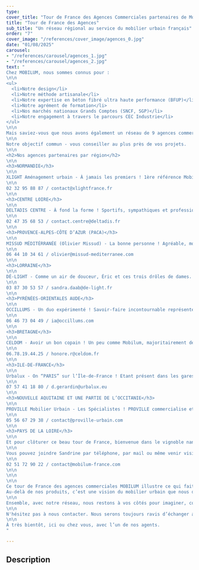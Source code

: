 ```yaml
---
type: 
cover_title: "Tour de France des Agences Commerciales partenaires de Mobilum"
title: "Tour de France des Agences"
sub_title: "Un réseau régional au service du mobilier urbain français"
order: "7"
cover_image: "/references/cover_image/agences_0.jpg"
date: "01/08/2025"
carousel:    
- "/references/carousel/agences_1.jpg"
- "/references/carousel/agences_2.jpg"
text: "
Chez MOBILUM, nous sommes connus pour :
\n\n
<ul>
  <li>Notre design</li>
  <li>Notre méthode artisanale</li>
  <li>Notre expertise en béton fibré ultra haute performance (BFUP)</li>
  <li>Notre agrément de formation</li>
  <li>Nos marchés nationaux Grands Comptes (SNCF, SGP)</li>
  <li>Notre engagement à travers le parcours CEC Industrie</li>
</ul>
\n\n
Mais saviez-vous que nous avons également un réseau de 9 agences commerciales régionales engagées à nos côtés ? Ce réseau de proximité est l’un de nos atouts majeurs, car il nous permet de vous accompagner localement, avec expertise, réactivité et passion.
\n\n
Notre objectif commun - vous conseiller au plus près de vos projets.
\n\n
<h2>Nos agences partenaires par région</h2>
\n\n
<h3>NORMANDIE</h3>
\n\n
XLIGHT Aménagement urbain - À jamais les premiers ! 1ère référence Mobilum réalisée par un agent sur son secteur en 2016.
\n\n
02 32 95 88 87 / contact@xlightfrance.fr
\n\n
<h3>CENTRE LOIRE</h3>
\n\n
DELTADIS CENTRE - À fond la forme ! Sportifs, sympathiques et professionnelles, une belle équipe.
\n\n
02 47 35 68 53 / contact.centre@deltadis.fr
\n\n
<h3>PROVENCE-ALPES-CÔTE D’AZUR (PACA)</h3>
\n\n
MISSUD MÉDITÉRRANÉE (Olivier Missud) - La bonne personne ! Agréable, motivé, technicien, le combo idéal pour Mobilum.
\n\n
06 44 10 34 61 / olivier@missud-mediterranee.com
\n\n
<h3>LORRAINE</h3>
\n\n
DÉ-LIGHT - Comme un air de douceur, Éric et ces trois drôles de dames. 
\n\n
03 87 30 53 57 / sandra.daab@de-light.fr
\n\n
<h3>PYRÉNÉES-ORIENTALES AUDE</h3>
\n\n
OCCILLUMS - Un duo expérimenté ! Savoir-faire incontournable représenté par Tarik et Inès.
\n\n
06 46 73 04 49 / ia@occillums.com
\n\n
<h3>BRETAGNE</h3>
\n\n
CELDOM - Avoir un bon copain ! Un peu comme Mobilum, majoritairement de bonne humeur, ça fait du bien !
\n\n
06.78.19.44.25 / honore.r@celdom.fr
\n\n
<h3>ILE-DE-FRANCE</h3>
\n\n
Urbalux - On “PARIS” sur l’Île-de-France ! Etant présent dans les gares Parisiennes, URBALUX se propose d'installer MOBILUM au grand air !
\n\n
07 57 41 18 80 / d.gerardin@urbalux.eu
\n\n
<h3>NOUVELLE AQUITAINE ET UNE PARTIE DE L’OCCITANIE</h3>
\n\n
PROVILLE Mobilier Urbain - Les Spécialistes ! PROVILLE commercialise et installe des marques de mobiliers urbains sur le Sud-Ouest de la France
\n\n
05 56 67 29 38 / contact@proville-urbain.com
\n\n
<h3>PAYS DE LA LOIRE</h3>
\n\n
Et pour clôturer ce beau tour de France, bienvenue dans le vignoble nantais, pays du muscadet, dans l’atelier MOBILUM, là où tout est fabriqué à la main par notre équipe de 14 personnes.
\n\n
Vous pouvez joindre Sandrine par téléphone, par mail ou même venir visiter notre usine. Nous aimons recevoir du monde. Avec elle, il y a Christophe,son assistant (et aussi le gérant).
\n\n
02 51 72 90 22 / contact@mobilum-france.com
\n\n
\n\n
\n\n
Ce tour de France des agences commerciales MOBILUM illustre ce qui fait notre force, c'est un ancrage local solide, porté par des partenaires engagés, connaisseurs de leurs territoires et partageant nos valeurs d’exigence, de proximité et de qualité artisanale.
Au-delà de nos produits, c’est une vision du mobilier urbain que nous défendons, pensée pour durer, fabriquée en France, et portée par des femmes et des hommes passionnés.
\n\n
Ensemble, avec notre réseau, nous restons à vos côtés pour imaginer, concevoir et réaliser les aménagements urbains de demain.
\n\n
N'hésitez pas à nous contacter. Nous serons toujours ravis d’échanger avec vous.
\n\n
À très bientôt, ici ou chez vous, avec l’un de nos agents.
"

---
```

<!-- Dans le champ texte, \n pour faire un retour à la ligne, \n\n pour faire un nouveau paragraphe -->

## Description
